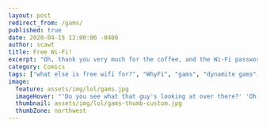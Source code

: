 ```yaml
---
layout: post
redirect_from: /gams/
published: true
date: 2020-04-15 12:00:00 -0400
author: scawt
title: Free Wi-Fi!
excerpt: "Oh, thank you very much for the coffee, and the Wi-Fi password is what again? Ah, yes, wonderful, I'll just be at my table reading...the...stocks...news...yes."
category: Comics
tags: ["what else is free wifi for?", "WhyFi", "gams", "dynamite gams", "better than regular gams", "based on a true story", "boomers", "this says a lot about society", "porn", "sexy", "gross"]
image:
  feature: assets/img/lol/gams.jpg
  imageHover: "'Do you see what that guy's looking at over there?' 'Oh my god that is so disgusting. Why doesn't he jack off in a public library like a normal person, ugh.'"
  thumbnail: assets/img/lol/gams-thumb-custom.jpg
  thumbZone: northwest
---
```

